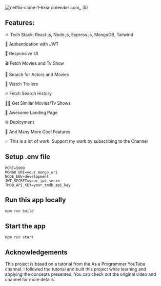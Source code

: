 ![netflix-clone-1-6xsr onrender com_ (5)](https://github.com/user-attachments/assets/247bc064-03ab-4e38-8342-4b0d2bb98cbf)
## Features:

⚛️ Tech Stack: React.js, Node.js, Express.js, MongoDB, Tailwind

🔐 Authentication with JWT

📱 Responsive UI

🎬 Fetch Movies and Tv Show

🔎 Search for Actors and Movies

🎥 Watch Trailers

🔥 Fetch Search History

🐱‍👤 Get Similar Movies/Tv Shows

💙 Awesome Landing Page

🌐 Deployment

🚀 And Many More Cool Features

✅ This is a lot of work. Support my work by subscribing to the Channel

## Setup .env file
```
PORT=5000
MONGO_URI=your_mongo_uri
NODE_ENV=development
JWT_SECRET=your_jwt_secre
TMDB_API_KEY=your_tmdb_api_key
```
## Run this app locally
```
npm run build
```
## Start the app
```
npm run start
```

## Acknowledgements
This project is based on a tutorial from the As a Programmer YouTube channel. I followed the tutorial and built this project while learning and applying the concepts presented. You can check out the original video and channel for more details.
